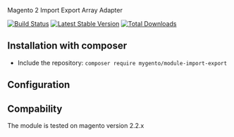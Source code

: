 Magento 2 Import Export Array Adapter

[![Build Status](https://travis-ci.org/mygento/module-import-export.svg?branch=v2.2)](https://travis-ci.org/mygento/module-import-export)
[![Latest Stable Version](https://poser.pugx.org/mygento/module-import-export/v/stable)](https://packagist.org/packages/mygento/module-import-export)
[![Total Downloads](https://poser.pugx.org/mygento/module-import-export/downloads)](https://packagist.org/packages/mygento/module-import-export)

## Installation with composer
* Include the repository: `composer require mygento/module-import-export`

## Configuration

## Compability
The module is tested on magento version 2.2.x